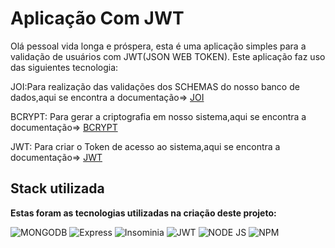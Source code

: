 
# Aplicação Com JWT

Olá pessoal vida longa e próspera, esta é uma aplicação   simples para a validação de usuários com JWT(JSON WEB TOKEN).
Este aplicação faz uso das siguientes tecnologia:

JOI:Para realização das validações dos SCHEMAS do nosso banco de dados,aqui se encontra a documentação=> [JOI](https://joi.dev/api/?v=17.7.0)

BCRYPT: Para gerar a criptografia em nosso sistema,aqui se encontra a documentação=> [BCRYPT](https://www.npmjs.com/package/bcryptjs)

JWT: Para criar o Token de acesso ao sistema,aqui se encontra a documentação=>
[JWT](https://www.npmjs.com/package/json-web-token)


## Stack utilizada

**Estas foram as tecnologias utilizadas na criação deste projeto:**

![MONGODB](https://img.shields.io/badge/MongoDB-4EA94B?style=for-the-badge&logo=mongodb&logoColor=white)
![Express](https://img.shields.io/badge/Express.js-000000?style=for-the-badge&logo=express&logoColor=white)
![Insominia](https://img.shields.io/badge/Insomnia-5849be?style=for-the-badge&logo=Insomnia&logoColor=white)
![JWT](https://img.shields.io/badge/JWT-000000?style=for-the-badge&logo=JSON%20web%20tokens&logoColor=white)
![NODE JS](https://img.shields.io/badge/Node.js-339933?style=for-the-badge&logo=nodedotjs&logoColor=white)
![NPM](https://img.shields.io/badge/npm-CB3837?style=for-the-badge&logo=npm&logoColor=white)

